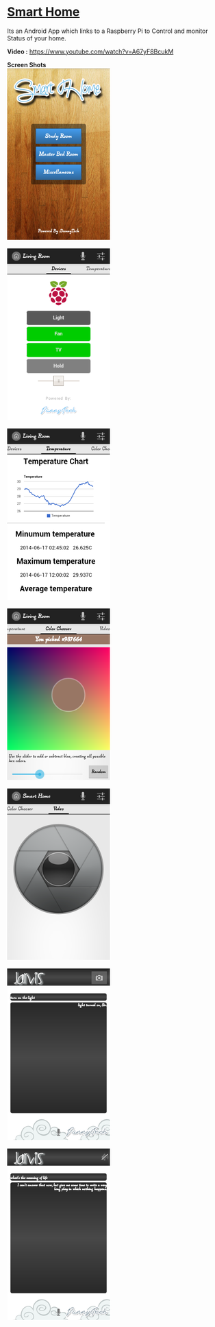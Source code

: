 <h1><u>Smart Home</u></h1>
Its an Android App which links to a Raspberry Pi to Control and monitor Status of your home.


<b>Video :</b>
<a href ="https://www.youtube.com/watch?v=A67yF8BcukM">https://www.youtube.com/watch?v=A67yF8BcukM</a>


<b>Screen Shots<b><br>
<img src="https://raw.githubusercontent.com/rpidanny/home-automation/master/Smart%20Home%20Locus%202014/Android/SmartHome/ScreenShots/Screenshot_2014-07-09-16-38-28.png" height="400"><br>
<br>
<img src="https://raw.githubusercontent.com/rpidanny/home-automation/master/Smart%20Home%20Locus%202014/Android/SmartHome/ScreenShots/Screenshot_2014-06-12-00-37-50.png" height="400"><br>
<br>
<img src="https://raw.githubusercontent.com/rpidanny/home-automation/master/Smart%20Home%20Locus%202014/Android/SmartHome/ScreenShots/Screenshot_2014-06-17-19-56-15.png" height="400"><br>
<br>
<img src="https://raw.githubusercontent.com/rpidanny/home-automation/master/Smart%20Home%20Locus%202014/Android/SmartHome/ScreenShots/Screenshot_2014-06-17-19-56-37.png" height="400"><br>
<br>
<img src="https://raw.githubusercontent.com/rpidanny/home-automation/master/Smart%20Home%20Locus%202014/Android/SmartHome/ScreenShots/Screenshot_2014-06-09-01-04-29.png" height="400"><br>
<br>
<img src="https://raw.githubusercontent.com/rpidanny/home-automation/master/Smart%20Home%20Locus%202014/Android/SmartHome/ScreenShots/Screenshot_2014-06-17-19-58-11.png" height="400"><br>
<br>
<img src="https://raw.githubusercontent.com/rpidanny/home-automation/master/Smart%20Home%20Locus%202014/Android/SmartHome/ScreenShots/Screenshot_2014-06-07-18-07-03.png" height="400">
